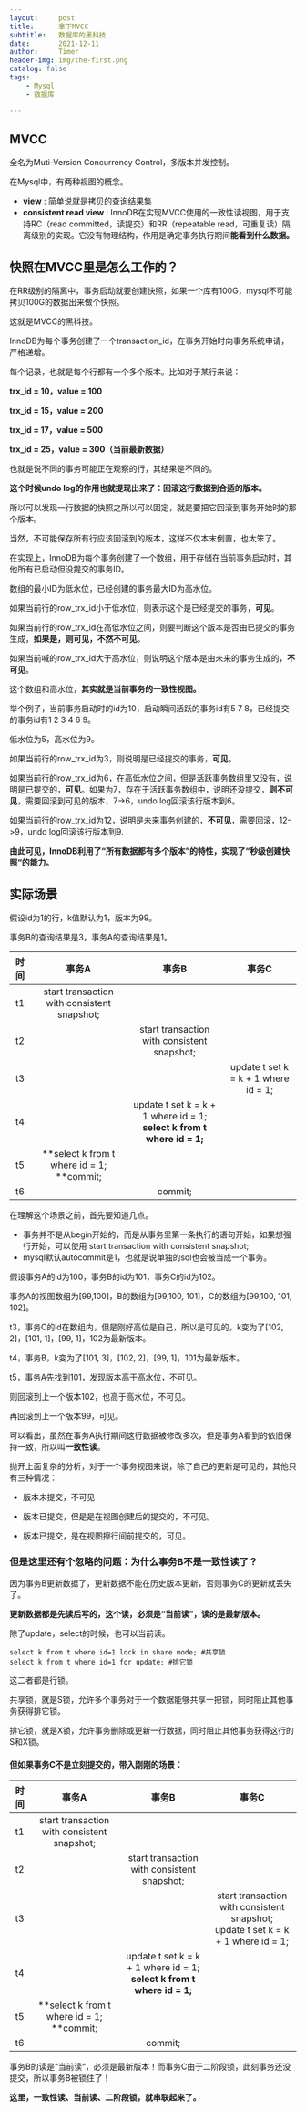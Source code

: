 ```yaml
---
layout:     post
title:      拿下MVCC 
subtitle:   数据库的黑科技 
date:       2021-12-11
author:     Timer
header-img: img/the-first.png
catalog: false
tags:
    - Mysql
    - 数据库

---
```


## MVCC

全名为Muti-Version Concurrency Control，多版本并发控制。

在Mysql中，有两种视图的概念。

- **view** : 简单说就是拷贝的查询结果集
- **consistent read view** : InnoDB在实现MVCC使用的一致性读视图，用于支持RC（read committed，读提交）和RR（repeatable read，可重复读）隔离级别的实现。它没有物理结构，作用是确定事务执行期间**能看到什么数据。**



## 快照在MVCC里是怎么工作的？

在RR级别的隔离中，事务启动就要创建快照，如果一个库有100G，mysql不可能拷贝100G的数据出来做个快照。

这就是MVCC的黑科技。

InnoDB为每个事务创建了一个transaction_id，在事务开始时向事务系统申请，严格递增。

每个记录，也就是每个行都有一个多个版本。比如对于某行来说：

**trx_id = 10，value = 100**

**trx_id = 15，value = 200**

**trx_id = 17，value = 500**

**trx_id = 25，value = 300（当前最新数据）**

也就是说不同的事务可能正在观察的行，其结果是不同的。

**这个时候undo log的作用也就提现出来了：回滚这行数据到合适的版本。**

所以可以发现一行数据的快照之所以可以固定，就是要把它回滚到事务开始时的那个版本。

当然，不可能保存所有行应该回滚到的版本，这样不仅本末倒置，也太笨了。

在实现上，InnoDB为每个事务创建了一个数组，用于存储在当前事务启动时，其他所有已启动但没提交的事务ID。

数组的最小ID为低水位，已经创建的事务最大ID为高水位。

如果当前行的row_trx_id小于低水位，则表示这个是已经提交的事务，**可见**。

如果当前行的row_trx_id在高低水位之间，则要判断这个版本是否由已提交的事务生成，**如果是，则可见，不然不可见**。

如果当前喊的row_trx_id大于高水位，则说明这个版本是由未来的事务生成的，**不可见**。

这个数组和高水位，**其实就是当前事务的一致性视图。**

举个例子，当前事务启动时的id为10，启动瞬间活跃的事务id有5 7 8，已经提交的事务id有1 2 3 4 6 9。

低水位为5，高水位为9。

如果当前行的row_trx_id为3，则说明是已经提交的事务，**可见**。

如果当前行的row_trx_id为6，在高低水位之间，但是活跃事务数组里又没有，说明是已提交的，**可见**。如果为7，存在于活跃事务数组中，说明还没提交，**则不可见**，需要回滚到可见的版本，7->6，undo log回滚该行版本到6。

如果当前行的row_trx_id为12，说明是未来事务创建的，**不可见**，需要回滚，12->9，undo log回滚该行版本到9.

**由此可见，InnoDB利用了“所有数据都有多个版本”的特性，实现了“秒级创建快照“的能力。**  



## 实际场景

假设id为1的行，k值默认为1，版本为99。

事务B的查询结果是3，事务A的查询结果是1。

| 时间 |                     事务A                      |                            事务B                             |                事务C                 |
| :--: | :--------------------------------------------: | :----------------------------------------------------------: | :----------------------------------: |
|  t1  |  start transaction with consistent snapshot;   |                                                              |                                      |
|  t2  |                                                |         start transaction with consistent snapshot;          |                                      |
|  t3  |                                                |                                                              | update t set k = k + 1 where id = 1; |
|  t4  |                                                | update t set k = k + 1 where id = 1;<br />**select k from t where id = 1;** |                                      |
|  t5  | **select k from t where id = 1;<br />**commit; |                                                              |                                      |
|  t6  |                                                |                           commit;                            |                                      |

在理解这个场景之前，首先要知道几点。

- 事务并不是从begin开始的，而是从事务里第一条执行的语句开始，如果想强行开始，可以使用 start transaction with consistent snapshot;  
- mysql默认autocommit是1，也就是说单独的sql也会被当成一个事务。

假设事务A的id为100，事务B的id为101，事务C的id为102。

事务A的视图数组为[99,100]，B的数组为[99,100, 101]，C的数组为[99,100, 101, 102]。

t3，事务C的id在数组内，但是刚好高位是自己，所以是可见的，k变为了[102, 2]，[101, 1]，[99, 1]，102为最新版本。

t4，事务B，k变为了[101, 3]，[102, 2]，[99, 1]，101为最新版本。

t5，事务A先找到101，发现版本高于高水位，不可见。

则回滚到上一个版本102，也高于高水位，不可见。

再回滚到上一个版本99，可见。

可以看出，虽然在事务A执行期间这行数据被修改多次，但是事务A看到的依旧保持一致，所以叫**一致性读**。

抛开上面复杂的分析，对于一个事务视图来说，除了自己的更新是可见的，其他只有三种情况：

- 版本未提交，不可见

- 版本已提交，但是是在视图创建后的提交的，不可见。

- 版本已提交，是在视图擦行间前提交的，可见。  

  

### 但是这里还有个忽略的问题：为什么事务B不是一致性读了？

因为事务B更新数据了，更新数据不能在历史版本更新，否则事务C的更新就丢失了。

**更新数据都是先读后写的，这个读，必须是“当前读”，读的是最新版本。**

除了update，select的时候，也可以当前读。

```mysql
select k from t where id=1 lock in share mode; #共享锁
select k from t where id=1 for update; #排它锁
```

这二者都是行锁。

共享锁，就是S锁，允许多个事务对于一个数据能够共享一把锁，同时阻止其他事务获得排它锁。

排它锁，就是X锁，允许事务删除或更新一行数据，同时阻止其他事务获得这行的S和X锁。

#### 但如果事务C不是立刻提交的，带入刚刚的场景：

| 时间 |                     事务A                      |                            事务B                             |                            事务C                             |
| :--: | :--------------------------------------------: | :----------------------------------------------------------: | :----------------------------------------------------------: |
|  t1  |  start transaction with consistent snapshot;   |                                                              |                                                              |
|  t2  |                                                |         start transaction with consistent snapshot;          |                                                              |
|  t3  |                                                |                                                              | start transaction with consistent snapshot;<br />update t set k = k + 1 where id = 1; |
|  t4  |                                                | update t set k = k + 1 where id = 1;<br />**select k from t where id = 1;** |                                                              |
|  t5  | **select k from t where id = 1;<br />**commit; |                                                              |                                                              |
|  t6  |                                                |                           commit;                            |                                                              |

事务B的读是“当前读“，必须是最新版本！而事务C由于二阶段锁，此刻事务还没提交，所以事务B被锁住了！

**这里，一致性读、当前读、二阶段锁，就串联起来了。**

